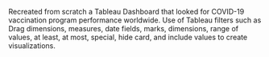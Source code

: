 Recreated from scratch a Tableau Dashboard that looked for COVID-19 vaccination program performance worldwide. 
Use of Tableau filters such as Drag dimensions, measures, date fields, marks, dimensions, range of values, at least, at most, special, hide card, and 
include values to create visualizations.
